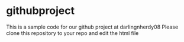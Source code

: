 # githubproject
This is a sample code for our github project at darlingnherdy08
Please clone this repository to your repo and edit the html file
